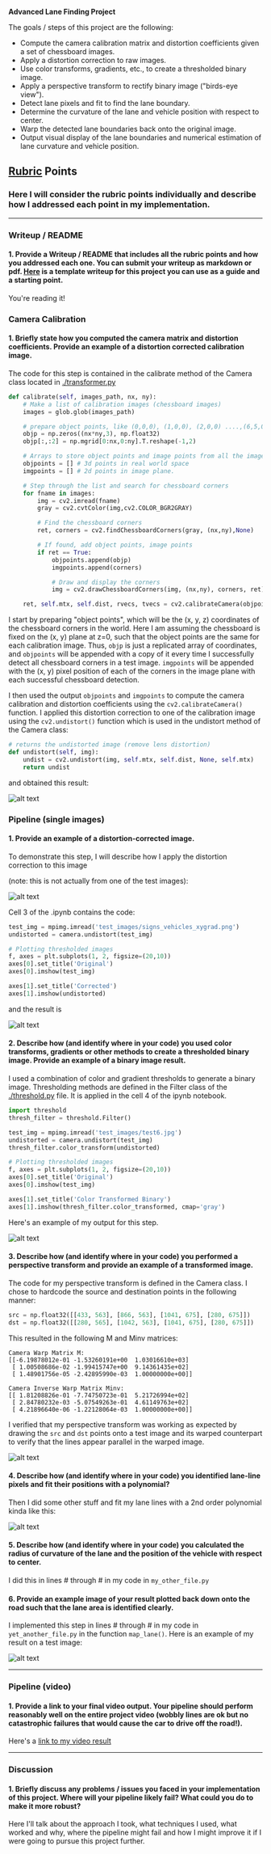 **Advanced Lane Finding Project**

The goals / steps of this project are the following:

* Compute the camera calibration matrix and distortion coefficients given a set of chessboard images.
* Apply a distortion correction to raw images.
* Use color transforms, gradients, etc., to create a thresholded binary image.
* Apply a perspective transform to rectify binary image ("birds-eye view").
* Detect lane pixels and fit to find the lane boundary.
* Determine the curvature of the lane and vehicle position with respect to center.
* Warp the detected lane boundaries back onto the original image.
* Output visual display of the lane boundaries and numerical estimation of lane curvature and vehicle position.

[//]: # (Image References)

[image1]: ./examples/undistort_output.jpg "undistort_output"
[image2]: ./test_images/signs_vehicles_xygrad.png "Road Transformed"
[image3]: ./examples/binary_combo_example.jpg "Binary Example"
[image4]: ./examples/warped_straight_lines.jpg "Warp Example"
[image5]: ./examples/color_fit_lines.jpg "Fit Visual"
[image6]: ./examples/example_output.jpg "Output"

[image7]: ./examples/undistorted.jpg "undistorted"
[video1]: ./project_video.mp4 "Video"

## [Rubric](https://review.udacity.com/#!/rubrics/571/view) Points

### Here I will consider the rubric points individually and describe how I addressed each point in my implementation.  

---

### Writeup / README

#### 1. Provide a Writeup / README that includes all the rubric points and how you addressed each one.  You can submit your writeup as markdown or pdf.  [Here](https://github.com/udacity/CarND-Advanced-Lane-Lines/blob/master/writeup_template.md) is a template writeup for this project you can use as a guide and a starting point.  

You're reading it!

### Camera Calibration

#### 1. Briefly state how you computed the camera matrix and distortion coefficients. Provide an example of a distortion corrected calibration image.

The code for this step is contained in the calibrate method of the Camera class located in [./transformer.py](https://github.com/Rajat-Roy/CarND-Advanced-Lane-Lines/edit/master/transformer.py)

```python
def calibrate(self, images_path, nx, ny): 
    # Make a list of calibration images (chessboard images)
    images = glob.glob(images_path)

    # prepare object points, like (0,0,0), (1,0,0), (2,0,0) ....,(6,5,0)
    objp = np.zeros((nx*ny,3), np.float32)
    objp[:,:2] = np.mgrid[0:nx,0:ny].T.reshape(-1,2)

    # Arrays to store object points and image points from all the images.
    objpoints = [] # 3d points in real world space
    imgpoints = [] # 2d points in image plane.

    # Step through the list and search for chessboard corners
    for fname in images:
        img = cv2.imread(fname)
        gray = cv2.cvtColor(img,cv2.COLOR_BGR2GRAY)

        # Find the chessboard corners
        ret, corners = cv2.findChessboardCorners(gray, (nx,ny),None)

        # If found, add object points, image points
        if ret == True:
            objpoints.append(objp)
            imgpoints.append(corners)

            # Draw and display the corners
            img = cv2.drawChessboardCorners(img, (nx,ny), corners, ret)

    ret, self.mtx, self.dist, rvecs, tvecs = cv2.calibrateCamera(objpoints, imgpoints, img.shape[1::-1], None, None)
```

I start by preparing "object points", which will be the (x, y, z) coordinates of the chessboard corners in the world. Here I am assuming the chessboard is fixed on the (x, y) plane at z=0, such that the object points are the same for each calibration image.  Thus, `objp` is just a replicated array of coordinates, and `objpoints` will be appended with a copy of it every time I successfully detect all chessboard corners in a test image.  `imgpoints` will be appended with the (x, y) pixel position of each of the corners in the image plane with each successful chessboard detection.  

I then used the output `objpoints` and `imgpoints` to compute the camera calibration and distortion coefficients using the `cv2.calibrateCamera()` function.  I applied this distortion correction to one of the calibration image using the `cv2.undistort()` function which is used in the undistort method of the Camera class:

```python
# returns the undistorted image (remove lens distortion)
def undistort(self, img):
    undist = cv2.undistort(img, self.mtx, self.dist, None, self.mtx)
    return undist
```
and obtained this result: 

![alt text][image1]



### Pipeline (single images)

#### 1. Provide an example of a distortion-corrected image.

To demonstrate this step, I will describe how I apply the distortion correction to this image 

(note: this is not actually from one of the test images):

![alt text][image2]

Cell 3 of the .ipynb contains the code:
```python
test_img = mpimg.imread('test_images/signs_vehicles_xygrad.png')
undistorted = camera.undistort(test_img)

# Plotting thresholded images
f, axes = plt.subplots(1, 2, figsize=(20,10))
axes[0].set_title('Original')
axes[0].imshow(test_img)

axes[1].set_title('Corrected')
axes[1].imshow(undistorted)
```
and the result is

![alt text][image7]

#### 2. Describe how (and identify where in your code) you used color transforms, gradients or other methods to create a thresholded binary image.  Provide an example of a binary image result.

I used a combination of color and gradient thresholds to generate a binary image.
Thresholding methods are defined in the Filter class of the [./threshold.py](https://github.com/Rajat-Roy/CarND-Advanced-Lane-Lines/edit/master/threshold.py) file.
It is applied in the cell 4 of the ipynb notebook.

```python
import threshold
thresh_filter = threshold.Filter()

test_img = mpimg.imread('test_images/test6.jpg')
undistorted = camera.undistort(test_img)
thresh_filter.color_transform(undistorted)

# Plotting thresholded images
f, axes = plt.subplots(1, 2, figsize=(20,10))
axes[0].set_title('Original')
axes[0].imshow(test_img)

axes[1].set_title('Color Transformed Binary')
axes[1].imshow(thresh_filter.color_transformed, cmap='gray')
```

Here's an example of my output for this step.

![alt text][image3]

#### 3. Describe how (and identify where in your code) you performed a perspective transform and provide an example of a transformed image.

The code for my perspective transform is defined in the Camera class.  I chose to hardcode the source and destination points in the following manner:

```python
src = np.float32([[433, 563], [866, 563], [1041, 675], [280, 675]])
dst = np.float32([[280, 565], [1042, 563], [1041, 675], [280, 675]])
```

This resulted in the following M and Minv matrices:

```
Camera Warp Matrix M: 
[[-6.19878012e-01 -1.53260191e+00  1.03016610e+03]
 [ 1.00508686e-02 -1.99415747e+00  9.14361435e+02]
 [ 1.48901756e-05 -2.42895990e-03  1.00000000e+00]]

Camera Inverse Warp Matrix Minv: 
[[ 1.81208826e-01 -7.74750723e-01  5.21726994e+02]
 [ 2.84780232e-03 -5.07549263e-01  4.61149763e+02]
 [ 4.21896640e-06 -1.22128064e-03  1.00000000e+00]]
```


I verified that my perspective transform was working as expected by drawing the `src` and `dst` points onto a test image and its warped counterpart to verify that the lines appear parallel in the warped image.

![alt text][image4]

#### 4. Describe how (and identify where in your code) you identified lane-line pixels and fit their positions with a polynomial?

Then I did some other stuff and fit my lane lines with a 2nd order polynomial kinda like this:

![alt text][image5]

#### 5. Describe how (and identify where in your code) you calculated the radius of curvature of the lane and the position of the vehicle with respect to center.

I did this in lines # through # in my code in `my_other_file.py`

#### 6. Provide an example image of your result plotted back down onto the road such that the lane area is identified clearly.

I implemented this step in lines # through # in my code in `yet_another_file.py` in the function `map_lane()`.  Here is an example of my result on a test image:

![alt text][image6]

---

### Pipeline (video)

#### 1. Provide a link to your final video output.  Your pipeline should perform reasonably well on the entire project video (wobbly lines are ok but no catastrophic failures that would cause the car to drive off the road!).

Here's a [link to my video result](./project_video.mp4)

---

### Discussion

#### 1. Briefly discuss any problems / issues you faced in your implementation of this project.  Where will your pipeline likely fail?  What could you do to make it more robust?

Here I'll talk about the approach I took, what techniques I used, what worked and why, where the pipeline might fail and how I might improve it if I were going to pursue this project further. 
